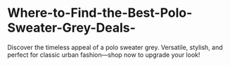 # Where-to-Find-the-Best-Polo-Sweater-Grey-Deals-
Discover the timeless appeal of a polo sweater grey. Versatile, stylish, and perfect for classic urban fashion—shop now to upgrade your look!
